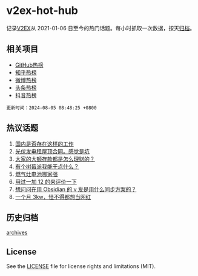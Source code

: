 # v2ex-hot-hub

 记录[V2EX](https://www.v2ex.com/)从 2021-01-06 日至今的热门话题。每小时抓取一次数据，按天[归档](archives)。
 
 ## 相关项目

- [GitHub热榜](https://github.com/lonnyzhang423/github-hot-hub)
- [知乎热榜](https://github.com/lonnyzhang423/zhihu-hot-hub)
- [微博热榜](https://github.com/lonnyzhang423/weibo-hot-hub)
- [头条热榜](https://github.com/lonnyzhang423/toutiao-hot-hub)
- [抖音热榜](https://github.com/lonnyzhang423/douyin-hot-hub)


 `更新时间：2024-08-05 08:48:25 +0800`

## 热议话题

1. [国内是否存在这样的工作](https://www.v2ex.com/t/1062361)
1. [光伏发电租屋顶合同。感觉是坑](https://www.v2ex.com/t/1062347)
1. [大家的大额存款都是怎么理财的？](https://www.v2ex.com/t/1062396)
1. [有个树莓派我能干点什么？](https://www.v2ex.com/t/1062386)
1. [燃气灶电池哪家强](https://www.v2ex.com/t/1062362)
1. [用过一加 12 的来评价一下](https://www.v2ex.com/t/1062421)
1. [想问问在用 Obsidian 的 v 友是用什么同步方案的？](https://www.v2ex.com/t/1062428)
1. [一个月 3kw，怪不得都想当网红](https://www.v2ex.com/t/1062458)

## 历史归档

[archives](archives)

## License

See the [LICENSE](LICENSE) file for license rights and limitations (MIT).
